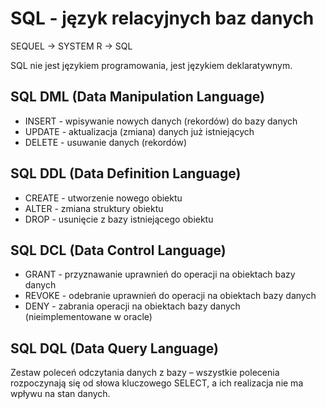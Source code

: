 # SQL - język relacyjnych baz danych

SEQUEL -> SYSTEM R -> SQL

SQL nie jest językiem programowania, jest językiem deklaratywnym.

## **SQL DML** (Data Manipulation Language)

- INSERT - wpisywanie nowych danych (rekordów) do bazy danych
- UPDATE - aktualizacja (zmiana) danych już istniejących
- DELETE - usuwanie danych (rekordów)

## **SQL DDL** (Data Definition Language)

- CREATE - utworzenie nowego obiektu
- ALTER - zmiana struktury obiektu
- DROP - usunięcie z bazy istniejącego obiektu

## **SQL DCL** (Data Control Language)

- GRANT - przyznawanie uprawnień do operacji na obiektach bazy danych
- REVOKE - odebranie uprawnień do operacji na obiektach bazy danych
- DENY - zabrania operacji na obiektach bazy danych (nieimplementowane w oracle)

## **SQL DQL** (Data Query Language)

Zestaw poleceń odczytania danych z bazy – wszystkie polecenia rozpoczynają się od słowa kluczowego SELECT, a ich realizacja nie ma wpływu na stan danych.
